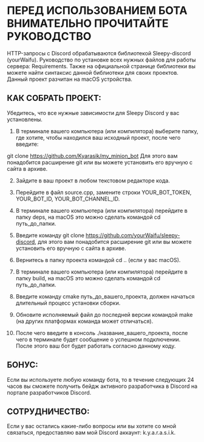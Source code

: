 # ПЕРЕД ИСПОЛЬЗОВАНИЕМ БОТА ВНИМАТЕЛЬНО ПРОЧИТАЙТЕ РУКОВОДСТВО

HTTP-запросы с Discord обрабатываются библиотекой Sleepy-discord (yourWaifu). Руководство по установке всех нужных файлов для работы сервера: Requirements. Также на официальной странице библиотеки вы можете найти синтаксис данной библиотеки для своих проектов. Данный проект разчитан на macOS устройства.

## КАК СОБРАТЬ ПРОЕКТ:
Убедитесь, что все нужные зависимости для Sleepy Discord у вас установлены.

1. В терминале вашего компьютера (или компилятора) выберите папку, где хотите, чтобы находился ваш исходный проект, после чего введите:

git clone https://github.com/Kyarasik/my_minion_bot
Для этого вам понадобится расширение git или вы можете установить его вручную с сайта в архиве.

2. Зайдите в ваш проект в любом текстовом редакторе кода.

3. Перейдите в файл source.cpp, замените строки YOUR_BOT_TOKEN, YOUR_BOT_ID, YOUR_BOT_CHANNEL_ID.

4. В терминале вашего компьютера (или компилятора) перейдите в папку deps, на macOS это можно сделать командой cd путь_до_папки.

5. Введите команду git clone https://github.com/yourWaifu/sleepy-discord, для этого вам понадобится расширение git или вы можете установить его вручную с сайта в архиве.

6. Вернитесь в папку проекта командой cd .. (если у вас macOS).

7. В терминале вашего компьютера (или компилятора) перейдите в папку build, на macOS это можно сделать командой cd путь_до_папки.

8. Введите команду cmake путь_до_вашего_проекта, должен начаться длительный процесс установки сборки.

9. Обновите исполняемый файл до последней версии командой make (на других платформах команда может отличаться).

10. После чего введите в консоль ./название_вашего_проекта, после чего в терминале будет сообщение о успешном подключении. После этого ваш бот будет работать согласно данному коду.

## БОНУС:
Если вы используете любую команду бота, то в течение следующих 24 часов вы сможете получить бейдж активного разработчика в Discord на портале разработчиков Discord.

## СОТРУДНИЧЕСТВО:
Если у вас остались какие-либо вопросы или вы хотите со мной связаться, предоставляю вам мой Discord аккаунт: k.y.a.r.a.s.i.k.
